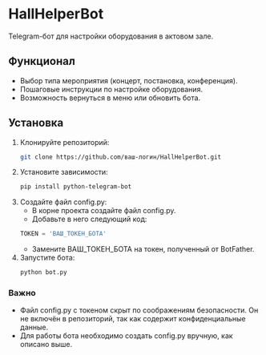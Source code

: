 # HallHelperBot

Telegram-бот для настройки оборудования в актовом зале.

## Функционал
- Выбор типа мероприятия (концерт, постановка, конференция).
- Пошаговые инструкции по настройке оборудования.
- Возможность вернуться в меню или обновить бота.

## Установка
1. Клонируйте репозиторий:
   ```bash
   git clone https://github.com/ваш-логин/HallHelperBot.git

2. Установите зависимости:
   ```bash
   pip install python-telegram-bot

3. Создайте файл config.py:
   - В корне проекта создайте файл config.py.
   - Добавьте в него следующий код:
   ```python
   TOKEN = 'ВАШ_ТОКЕН_БОТА'
   ```
   - Замените ВАШ_ТОКЕН_БОТА на токен, полученный от BotFather.
4. Запустите бота:
   ```bash
   python bot.py

### Важно
- Файл config.py с токеном скрыт по соображениям безопасности. Он не включён в репозиторий, так как содержит конфиденциальные данные.
- Для работы бота необходимо создать config.py вручную, как описано выше.